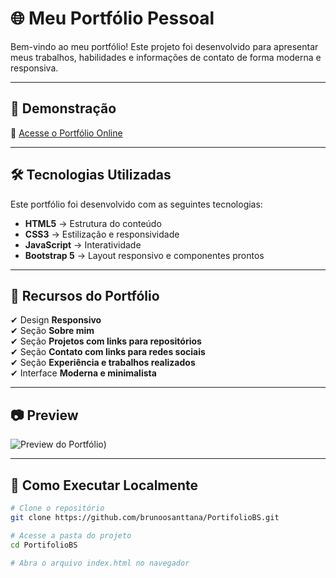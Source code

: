 # 🌐 Meu Portfólio Pessoal

Bem-vindo ao meu portfólio! Este projeto foi desenvolvido para apresentar meus trabalhos, habilidades e informações de contato de forma moderna e responsiva.

---

## 🚀 **Demonstração**
🔗 [Acesse o Portfólio Online](https://brunoosanttana.github.io/PortifolioBS/)

---

## 🛠 **Tecnologias Utilizadas**
Este portfólio foi desenvolvido com as seguintes tecnologias:

- **HTML5** → Estrutura do conteúdo  
- **CSS3** → Estilização e responsividade  
- **JavaScript** → Interatividade  
- **Bootstrap 5** → Layout responsivo e componentes prontos  

---

## 🎯 **Recursos do Portfólio**
✔ Design **Responsivo**  
✔ Seção **Sobre mim**  
✔ Seção **Projetos com links para repositórios**<br>
✔ Seção **Contato com links para redes sociais**<br>
✔ Seção **Experiência e trabalhos realizados**<br>
✔ Interface **Moderna e minimalista**  

---

## 📷 **Preview**
![Preview do Portfólio](./assets/previaPort.jpeg))  

---

## 📂 **Como Executar Localmente**
```bash
# Clone o repositório
git clone https://github.com/brunoosanttana/PortifolioBS.git

# Acesse a pasta do projeto
cd PortifolioBS

# Abra o arquivo index.html no navegador
